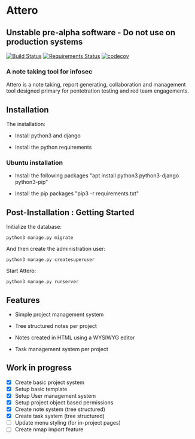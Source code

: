 # Attero

## Unstable pre-alpha software - Do not use on production systems

[![Build Status](https://travis-ci.org/geckom/Attero.svg?branch=master)](https://travis-ci.org/geckom/Attero)
[![Requirements Status](https://requires.io/github/geckom/Attero/requirements.svg?branch=master)](https://requires.io/github/geckom/Attero/requirements/?branch=master)
[![codecov](https://codecov.io/gh/geckom/Attero/branch/master/graph/badge.svg)](https://codecov.io/gh/geckom/Attero)

### A note taking tool for infosec
Attero is a note taking, report generating, collaboration and management tool designed primary for pentetration testing and red team engagements.

## Installation

The installation:
* Install python3 and django 

* Install the python requirements 

### Ubuntu installation

* Install the following packages "apt install python3 python3-django python3-pip"

* Install the pip packages "pip3 -r requirements.txt"

## Post-Installation : Getting Started

Initialize the database:
```
python3 manage.py migrate
```

And then create the administration user:
```
python3 manage.py createsuperuser
```

Start Attero:
```
python3 manage.py runserver
```

## Features

* Simple project management system

* Tree structured notes per project

* Notes created in HTML using a WYSIWYG editor

* Task management system per project

## Work in progress

- [x] Create basic project system
- [x] Setup basic template
- [x] Setup User management system
- [x] Setup project object based permissions
- [x] Create note system (tree structured)
- [x] Create task system (tree structured)
- [ ] Update menu styling (for in-project pages)
- [ ] Create nmap import feature
